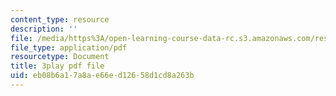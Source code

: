 ```yaml
---
content_type: resource
description: ''
file: /media/https%3A/open-learning-course-data-rc.s3.amazonaws.com/res-6-012-introduction-to-probability-spring-2018/eb08b6a17a8ae66ed12658d1cd8a263b_c-BLp-585aU.pdf
file_type: application/pdf
resourcetype: Document
title: 3play pdf file
uid: eb08b6a1-7a8a-e66e-d126-58d1cd8a263b
---
```

